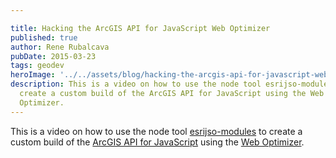 ```yaml
---

title: Hacking the ArcGIS API for JavaScript Web Optimizer
published: true
author: Rene Rubalcava
pubDate: 2015-03-23
tags: geodev
heroImage: '../../assets/blog/hacking-the-arcgis-api-for-javascript-web-optimizer/images/hacking_jso.jpg'
description: This is a video on how to use the node tool esrijso-modules to
  create a custom build of the ArcGIS API for JavaScript using the Web
  Optimizer.
---
```


This is a video on how to use the node tool
[esrijso-modules](https://github.com/odoe/esrijso-modules) to create a custom
build of the
[ArcGIS API for JavaScript](https://developers.arcgis.com/javascript/) using the
[Web Optimizer](https://jso.arcgis.com/).

<lite-youtube videoid="tk0cAaNt8rg"></lite-youtube>
